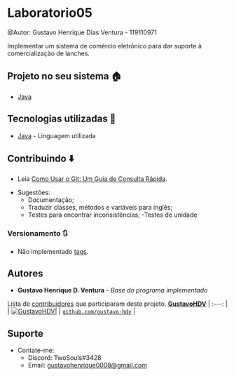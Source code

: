 # Laboratorio05

@Autor: Gustavo Henrique Dias Ventura - 119110971

Implementar um sistema de comércio eletrônico para dar suporte à comercialização de lanches.


## Projeto no seu sistema :house:

* [Java](https://www.oracle.com/technetwork/pt/java/javase/downloads/index.html)

## Tecnologias utilizadas :closed_book:

* [Java](https://docs.oracle.com/en/java/) - Linguagem utilizada

## Contribuindo :arrow_down:

- Leia [Como Usar o Git: Um Guia de Consulta Rápida](https://www.digitalocean.com/community/tutorials/como-usar-o-git-um-guia-de-consulta-rapida-pt).

* Sugestões:
  - Documentação;
  - Traduzir classes, métodos e variáveis para inglês;
  - Testes para encontrar inconsistências;
  -Testes de unidade


### Versionamento 🔃

* Não implementado [tags](https://github.com/gustavo-hdv/Laboratorio-5/tags). 

## Autores

* **Gustavo Henrique D. Ventura** - *Base do programa implementado*

Lista de [contribuidores](https://github.com/gustavo-hdv/Workshop/contributors) que participaram deste projeto.
<a href="https://github.com/gustavo-hdv" target="_blank">**GustavoHDV**</a> 
| :---: |
| [![GustavoHDV](https://avatars2.githubusercontent.com/u/47394239?s=300&u=c7b4429254f9ab82d20fedb17186cd07a8cb4487&v=4)](https://github.com/gustavo-hdv)|
| <a href="https://github.com/gustavo-hdv" target="_blank">`github.com/gustavo-hdv`</a> |

## Suporte

* Contate-me:
  - Discord: TwoSouls#3428
  - Email: gustavohenrique0008@gmail.com
